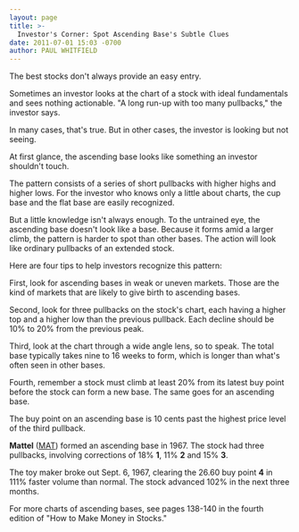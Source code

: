 ```yaml
---
layout: page
title: >-
  Investor's Corner: Spot Ascending Base's Subtle Clues
date: 2011-07-01 15:03 -0700
author: PAUL WHITFIELD
---
```





The best stocks don't always provide an easy entry.

  

Sometimes an investor looks at the chart of a stock with ideal fundamentals and sees nothing actionable. "A long run-up with too many pullbacks," the investor says.

  

In many cases, that's true. But in other cases, the investor is looking but not seeing.

  

At first glance, the ascending base looks like something an investor shouldn't touch.

  

The pattern consists of a series of short pullbacks with higher highs and higher lows. For the investor who knows only a little about charts, the cup base and the flat base are easily recognized.

  

But a little knowledge isn't always enough. To the untrained eye, the ascending base doesn't look like a base. Because it forms amid a larger climb, the pattern is harder to spot than other bases. The action will look like ordinary pullbacks of an extended stock.

  

Here are four tips to help investors recognize this pattern:

  

First, look for ascending bases in weak or uneven markets. Those are the kind of markets that are likely to give birth to ascending bases.

  

Second, look for three pullbacks on the stock's chart, each having a higher top and a higher low than the previous pullback. Each decline should be 10% to 20% from the previous peak.

  

Third, look at the chart through a wide angle lens, so to speak. The total base typically takes nine to 16 weeks to form, which is longer than what's often seen in other bases.

  

Fourth, remember a stock must climb at least 20% from its latest buy point before the stock can form a new base. The same goes for an ascending base.

  

The buy point on an ascending base is 10 cents past the highest price level of the third pullback.

  

**Mattel** ([MAT](https://research.investors.com/quote.aspx?symbol=MAT)) formed an ascending base in 1967. The stock had three pullbacks, involving corrections of 18% **1**, 11% **2** and 15% **3**.

  

The toy maker broke out Sept. 6, 1967, clearing the 26.60 buy point **4** in 111% faster volume than normal. The stock advanced 102% in the next three months.

  

For more charts of ascending bases, see pages 138-140 in the fourth edition of "How to Make Money in Stocks."




